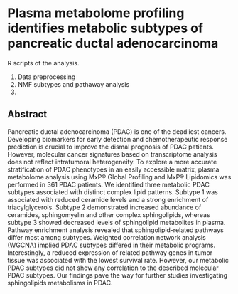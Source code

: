 # Plasma metabolome profiling identifies metabolic subtypes of pancreatic ductal adenocarcinoma

R scripts of the analysis.
1. Data preprocessing
2. NMF subtypes and pathaway analysis
3. 

## Abstract

Pancreatic ductal adenocarcinoma (PDAC) is one of the deadliest cancers. Developing biomarkers for early detection and chemotherapeutic response prediction is crucial to improve the dismal prognosis of PDAC patients. However, molecular cancer signatures based on transcriptome analysis does not reflect intratumoral heterogeneity. To explore a more accurate stratification of PDAC phenotypes in an easily accessible matrix, plasma metabolome analysis using MxP® Global Profiling and MxP® Lipidomics was performed in 361 PDAC patients. We identified three metabolic PDAC subtypes associated with distinct complex lipid patterns. Subtype 1 was associated with reduced ceramide levels and a strong enrichment of triacylglycerols. Subtype 2 demonstrated increased abundance of ceramides, sphingomyelin and other complex sphingolipids, whereas subtype 3 showed decreased levels of sphingolipid metabolites in plasma. Pathway enrichment analysis revealed that sphingolipid-related pathways differ most among subtypes. Weighted correlation network analysis (WGCNA) implied PDAC subtypes differed in their metabolic programs. Interestingly, a reduced expression of related pathway genes in tumor tissue was associated with the lowest survival rate. However, our metabolic PDAC subtypes did not show any correlation to the described molecular PDAC subtypes. Our findings pave the way for further studies investigating sphingolipids metabolisms in PDAC.
